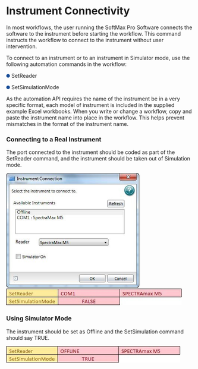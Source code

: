 # Instrument Connectivity

In most workflows, the user running the SoftMax Pro Software connects the software to the instrument before starting the workflow. This command instructs the workflow to connect to the instrument without user intervention.

To connect to an instrument or to an instrument in Simulator mode, use the following automation commands in the workflow:

![](<../../../../../.gitbook/assets/0 (29).png>) SetReader

![](<../../../../../.gitbook/assets/1 (25).png>) SetSimulationMode

As the automation API requires the name of the instrument be in a very specific format, each model of instrument is included in the supplied example Excel workbooks. When you write or change a workflow, copy and paste the instrument name into place in the workflow. This helps prevent mismatches in the format of the instrument name.

### Connecting to a Real Instrument

The port connected to the instrument should be coded as part of the SetReader command, and the instrument should be taken out of Simulation mode.

![](<../../../../../.gitbook/assets/2 (5).jpeg>) ![](<../../../../../.gitbook/assets/3 (2).jpeg>)

### Using Simulator Mode

The instrument should be set as Offline and the SetSimulation command should say TRUE.

![](<../../../../../.gitbook/assets/4 (2).jpeg>)
